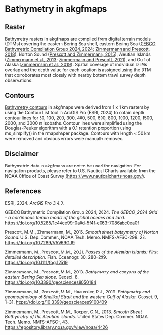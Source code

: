 # Bathymetry in akgfmaps

## Raster

Bathymetry rasters in akgfmaps are compiled from digital terrain models (DTMs) covering the eastern Bering Sea shelf, eastern Bering Sea ([GEBCO Bathymetric Compilation Group 2024, 2024](https://doi.org/10.5285/1c44ce99-0a0d-5f4f-e063-7086abc0ea0f); [Zimmermann and Prescott, 2018](https://doi.org/10.3390/geosciences8050184)), Norton Sound ([Prescott and Zimmermann, 2015](https://doi.org/10.7289/V5V69GJ9)), Aleutian Islands ([Zimmermann et al., 2013](https://repository.library.noaa.gov/view/noaa/4426); [Zimmermann and Prescott, 2021](https://doi.org/10.1111/fog.12519)), and Gulf of Alaska ([Zimmermann et al., 2019](https://doi.org/10.3390/geosciences9100409)). Spatial coverage of individual DTMs overlap and the depth value for each location is assigned using the DTM that corroborates most closely with nearby bottom trawl survey depth observations.

## Contours

[Bathymetry contours](./inst/extdata/bathymetry.gpkg) in akgfmaps were derived from 1 x 1 km rasters by using the Contour List tool in ArcGIS Pro (ESRI, 2024) to obtain depth contour lines for 50, 100, 200, 300, 400, 500, 600, 800, 1000, 1200, 1500, 2000, and 3000 m isobaths. Contour lines were simplified using the Douglas-Peuker algorithm with a 0.1 retention proportion using ms_simplify() in the rmapshaper package. Contours with length \< 50 km were removed and obvious errors were manually removed.

## Disclaimer

Bathymetric data in akgfmaps are not to be used for navigation. For navigation products, please refer to U.S. Nautical Charts available from the NOAA Office of Coast Survey [(https://www.nauticalcharts.noaa.gov/)](https://www.nauticalcharts.noaa.gov/).

## References

ESRI, 2024. *ArcGIS Pro 3.4.0.*

GEBCO Bathymetric Compilation Group 2024, 2024. *The GEBCO_2024 Grid - a continuous terrain model of the global oceans and land.* <https://doi.org/10.5285/1c44ce99-0a0d-5f4f-e063-7086abc0ea0f>

Prescott, M.M., Zimmermann, M., 2015. *Smooth sheet bathymetry of Norton Sound.* U.S. Dep. Commer., NOAA Tech. Memo. NMFS-AFSC-298. 23. <https://doi.org/10.7289/V5V69GJ9>

Zimmermann, M., Prescott, M.M., 2021. *Passes of the Aleutian Islands: First detailed description.* Fish. Oceanogr. 30, 280–299. <https://doi.org/10.1111/fog.12519>

Zimmermann, M., Prescott, M.M., 2018. *Bathymetry and canyons of the eastern Bering Sea slope.* Geosci. 8. <https://doi.org/10.3390/geosciences8050184>

Zimmermann, M., Prescott, M.M., Haeussler, P.J., 2019. *Bathymetry and geomorphology of Shelikof Strait and the western Gulf of Alaska.* Geosci. 9, 1–31. <https://doi.org/10.3390/geosciences9100409>

Zimmermann, M., Prescott, M.M., Rooper, C.N., 2013. *Smooth Sheet Bathymetry of the Aleutian Islands.* United States Dep. Commer. NOAA Tech. Memo. NMFS-AFSC-, 43. <https://repository.library.noaa.gov/view/noaa/4426>
